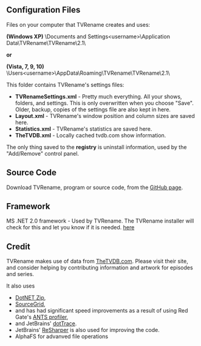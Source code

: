 ## Configuration Files
Files on your computer that TVRename creates and uses:

 **(Windows XP)** \Documents and Settings\<username>\Application Data\TVRename\TVRename\2.1\ 

**or**

 **(Vista, 7, 9, 10)** \Users\<username>\AppData\Roaming\TVRename\TVRename\2.1\ 

This folder contains TVRename's settings files:

* **TVRenameSettings.xml** - Pretty much everything. All your shows, folders, and settings. This is only overwritten when you choose "Save". Older, backup, copies of the settings file are also kept in here.
* **Layout.xml** - TVRename's window position and column sizes are saved here.
* **Statistics.xml** - TVRename's  statistics are saved here.
* **TheTVDB.xml** - Locally cached tvdb.com show information.

The only thing saved to the **registry** is uninstall information, used by the "Add/Remove" control panel.

## Source Code 
Download TVRename, program or source code, from the [GitHub page](https://github.com/TV-Rename/tvrename).

## Framework
MS .NET 2.0 framework - Used by TVRename. The TVRename installer will check for this and let you know if it is needed.
[here](http://www.microsoft.com/downloads/details.aspx?familyid=0856EACB-4362-4B0D-8EDD-AAB15C5E04F5&displaylang=en:new=true)

## Credit
TVRename makes use of data from [TheTVDB.com](http://thetvdb.com/). Please visit their site, and consider helping by contributing information and artwork for episodes and series.

It also uses
* [DotNET Zip](http://www.codeplex.com/DotNetZip), 
* [SourceGrid](http://www.codeplex.com/sourcegrid/), 
* and has had significant speed improvements as a result of using Red Gate's [ANTS profiler](http://www.red-gate.com/products/ants_profiler/index.htm), 
* and JetBrains' [dotTrace](http://www.jetbrains.com/profiler/). 
* JetBrains' [ReSharper](http://www.jetbrains.com/resharper/) is also used for improving the code. 
* AlphaFS for advanved file operations
